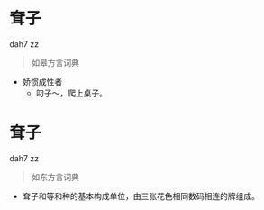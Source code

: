 # 耷子
dah7 zz
> 如皋方言词典
- 娇惯成性者
  - 叼子～，爬上桌子。

# 耷子
dah7 zz
> 如东方言词典
- 耷子和等和种的基本构成单位，由三张花色相同数码相连的牌组成。
